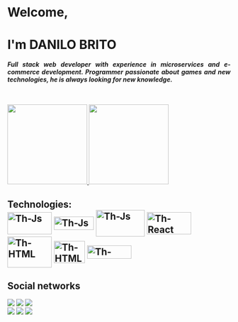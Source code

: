 <div style="display: inline_block;">
<h1>Welcome,</h1>
<h1>I'm DANILO BRITO</h1>
</div>
<div>
<p style="text-align: justify;"><em><strong>Full stack web developer with experience in microservices and e-commerce development. Programmer passionate about games and new technologies, he is always looking for new knowledge.</strong></em></p>
</div>
<div style="display: inline_block;">&nbsp;</div>
<div style="display: inline_block;">&nbsp;</div>
<div style="display: inline_block;"><a href="https://github.com/danilobol"> <img src="https://github-readme-stats.vercel.app/api?username=danilobol&amp;show_icons=true&amp;theme=dracula&amp;include_all_commits=true&amp;count_private=true" height="180em" /> <img src="https://github-readme-stats.vercel.app/api/top-langs/?username=danilobol&amp;layout=compact&amp;langs_count=7&amp;theme=dracula" height="180em" /> </a></div>
<div style="display: inline_block;">
<h2>Technologies:<br /> <img src="https://tm.ibxk.com.br/2021/08/25/25005108362009.jpg" alt="Th-Js" width="100" height="50" align="center" /> <img src="https://upload.wikimedia.org/wikipedia/commons/thumb/1/19/Unity_Technologies_logo.svg/1200px-Unity_Technologies_logo.svg.png" alt="Th-Js" width="90" height="30" align="center" /> <img src="https://miro.medium.com/max/2000/1*ACR0gj0wbx91V_xgURifWg.png" alt="Th-Js" width="110" height="60" align="center" /> <img src="https://miro.medium.com/max/1400/0*YYimU29xUrOcvh8m." alt="Th-React" width="100" height="50" align="center" /> <img src="https://storage.googleapis.com/hcode-public-storage/images/PHP-8/PHP8_DEFAULT_HCODE.png" alt="Th-HTML" width="100" height="70" align="center" /> <img src="https://img.mandic.com.br/blog/2015/01/homepage-docker-logo.png" alt="Th-HTML" width="70" height="50" align="center" /> <img src="https://miro.medium.com/max/1400/0*otsfLuH8efGUeedm.png" alt="Th-HTML" width="100" height="30" align="center" /></h2>
</div>
<div>
<h2>Social networks</h2>
<a href="mailto:danilo.britoxD@gmail.com"><img src="https://img.shields.io/badge/Gmail-D14836?style=for-the-badge&amp;logo=gmail&amp;logoColor=white" /></a> <a href="https://www.linkedin.com/in/danilobol" target="_blank" rel="noopener"><img src="https://img.shields.io/badge/linkedin-836FFF?style=for-the-badge&amp;logo=linkedin&amp;logoColor=white" /></a> <a href="https://api.whatsapp.com/send?phone=557599251164&amp;text=" target="_blank" rel="noopener"><img src="https://img.shields.io/badge/Whatsapp-25D366?style=for-the-badge&amp;logo=whatsapp&amp;logoColor=white" /></a></div>
<div><a href="https://www.instagram.com/danilobol" target="_blank" rel="noopener"><img src="https://img.shields.io/badge/Instagram-E4405F?style=for-the-badge&amp;logo=instagram&amp;logoColor=white" /></a> <a href="https://www.facebook.com/danilo.britoxd/" target="_blank" rel="noopener"><img src="https://img.shields.io/badge/Facebook-1877f2?style=for-the-badge&amp;logo=facebook&amp;logoColor=white" /></a> <a href="mailto:danilo.britoxD@icloud.com"><img src="https://img.shields.io/badge/iCloud-000000?style=for-the-badge&amp;logo=apple&amp;logoColor=white" /></a></div>
<div>&nbsp;</div>
